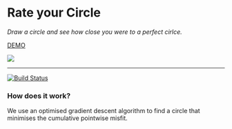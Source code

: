 # Rate your Circle
_Draw a circle and see how close you were to a perfect cirlce._

[DEMO](https://cirlce.levib.dev)

![](https://i.imgur.com/zEt7IuX.png)
____
[![Build Status](https://travis-ci.org/joemccann/dillinger.svg?branch=master)](https://travis-ci.org/joemccann/dillinger)

### How does it work?

We use an optimised gradient descent algorithm to find a circle that minimises the cumulative pointwise misfit.
